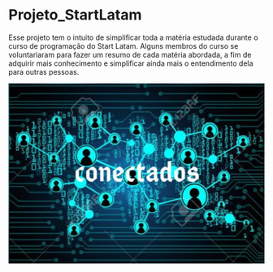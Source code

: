 # Projeto_StartLatam
Esse projeto tem o intuito de simplificar toda a matéria estudada durante o curso de programação do Start Latam. Alguns membros do curso se voluntariaram para fazer um resumo de cada matéria abordada, a fim de adquirir mais conhecimento e simplificar ainda mais o entendimento dela para outras pessoas.

  ![conectados](https://github.com/Pedrogvd/Projeto_StartLatam/blob/main/Imagens_JAVA/conectados.PNG)
